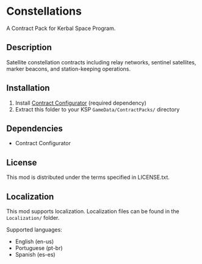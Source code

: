 # Constellations

A Contract Pack for Kerbal Space Program.

## Description

Satellite constellation contracts including relay networks, sentinel satellites, marker beacons, and station-keeping operations.

## Installation

1. Install [Contract Configurator](https://forum.kerbalspaceprogram.com/index.php?/topic/91625-contract-configurator/) (required dependency)
2. Extract this folder to your KSP `GameData/ContractPacks/` directory

## Dependencies

- Contract Configurator

## License

This mod is distributed under the terms specified in LICENSE.txt.

## Localization

This mod supports localization. Localization files can be found in the `Localization/` folder.

Supported languages:
- English (en-us)
- Portuguese (pt-br)
- Spanish (es-es)

